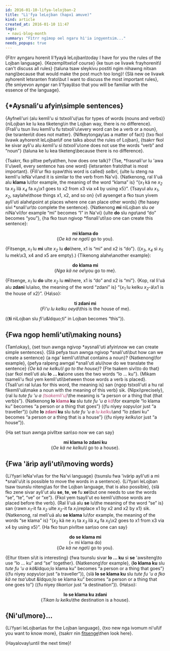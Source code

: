 ```yaml
---
id: 2016-01-10-lifya-lelojban-2
title: "Lì'fya leLojban (hapxì amuve)"
kind: article
created_at: 2016-01-10 11:47
tags:
 - navi-blog-month
summary: "Fìtrr ngìmop oel ngaru hì'ia ingyentsim..."
needs_popups: true
---
```


{Fìtrr ayngaru horenit lì'fyayä leLojban\today I have for you the rules of the Lojban language}.
{Kezemplltxe\of course}
{ke tsun oe livawk frayhorenit\I can't discuss all rules}
{taluna tsaw sleykivu postìti ngim nìhawng nìtxan nang\because that would make the post much too long}!
{Slä new oe livawk ayhorenit letsranten frato\but I want to discuss the most important rules},
{fte smìyevon ayngar ran lì'fyayä\so that you will be familiar with the essence of the language}.

## {*Aysnalì'u afyin\simple sentences}

{Ayfnelì'uri (alu kemlì'u sì tstxolì'u)\as for types of words (nouns and verbs)}
{nìLojban ke lu kea tìketeng\in the Lojban way, there is no difference}.
{Fralì'u tsun livu kemlì'u fu tstxolì'u\every word can be a verb or a noun},
{ke tsranten\it does not matter}.
{Nìfkeytongay\as a matter of fact}
{txo fkol livawk ayhorenit leLojban\if one talks about the rules of Lojban},
{tsakrr fkol ke sivar aylì'u alu <i>kemlì'u</i> sì <i>tstxolì'u</i>\one does not use the words &ldquo;verb&rdquo; and &ldquo;noun&rdquo;}
{taluna ke lu kea tìketeng\because there is no difference}.

{Tsakrr, fko plltxe pefya\then, how does one talk}?
{Tse, *frasnalì'ur lu 'awa lì'u\well, every sentence has one word}
{letsranten frato\that is most important}.
{Fìlì'ur fko syaw\this word is called} <i>selbri</i>,
{ulte lu steng na kemlì'u leNa'vi\and it is similar to the verb from Na'vi}.
{Natkenong, ral lì'uä alu <b>klama</b> lu\for example, the meaning of the word &ldquo;klama&rdquo; is}
&ldquo;{<i>x<sub>1</sub></i> kä ne <i>x<sub>2</sub></i> ta <i>x<sub>3</sub></i> ìlä <i>x<sub>4</sub></i> fa <i>x<sub>5</sub></i>\x1 goes to x2 from x3 via x4 by using x5}&rdquo;.
{Tsayul alu <i>x<sub>1</sub></i>, <i>x<sub>2</sub></i>, saylahe\those things x1, x2, and so on}
{vll aysenget a fko tsun yivem aylì'uti alahe\point at places where one can place other words}
{fte hasey sivi *snalì'ur\to complete the sentence}.
{Natkenong <b>mi</b> nìLojban slu <i>oe</i> nìNa'vi\for example &ldquo;mi&rdquo; becomes &ldquo;I&rdquo; in Na'vi}
{ulte <b>do</b> slu <i>nga</i>\and &ldquo;do&rdquo; becomes &ldquo;you&rdquo;},
{ha fko tsun ngivop *fìsnalì'uti\so one can create this sentence}:

<center>
<b>mi klama do</b><br>
{<i>Oe kä ne nga</i>\I go to you}.
</center>

{Fìtsenge, <i>x<sub>1</sub></i> lu <b>mi</b> ulte <i>x<sub>2</sub></i> lu <b>do</b>\here, x1 is &ldquo;mi&rdquo; and x2 is &ldquo;do&rdquo;}.
({<i>x<sub>3</sub></i>, <i>x<sub>4</sub></i> sì <i>x<sub>5</sub></i> lu mek\x3, x4 and x5 are empty}.)
{Tìkenong alahe\another example}:

<center>
<b>do klama mi</b><br>
{<i>Nga kä ne oe</i>\you go to me}.
</center>

{Fìtsenge, <i>x<sub>1</sub></i> lu <b>do</b> ulte <i>x<sub>2</sub></i> lu <b>mi</b>\here, x1 is &ldquo;do&rdquo; and x2 is &ldquo;mi&rdquo;}.
{Kop, ral lì'uä alu <b>zdani</b> lu\also, the meaning of the word &ldquo;zdani&rdquo; is}
&ldquo;{<i>x<sub>1</sub></i> lu kelku <i>x<sub>2</sub></i>-ä\x1 is the house of x2}&rdquo;.
{Ha\so}:

<center>
<b>ti zdani mi</b><br>
{<i>Fì'u lu kelku oeyä</i>\this is the house of me}.
</center>

({<b>ti</b> nìLojban slu <i>fì'u</i>\&ldquo;ti&rdquo; in Lojban becomes &ldquo;this&rdquo;}).

## {Fwa ngop hemlì'uti\making nouns}

{Tam\okay},
{set tsun awnga ngivop *aysnalì'uti afyin\now we can create simple sentences}.
{Slä pefya tsun awnga ngivop *snalì'uti\but how can we create a sentence}
{a nga' kemlì'uti\that contains a noun}?
{Natkenong\for example},
{pefya ralpeng awngal *snalì'uti alu\how do we translate the sentence}
<i>{Oe kä ne kelku\I go to the house}</i>?
{Fte tsakem sivi\to do that}
{sar fkol melì'uti alu <b>lo ... ku</b>\one uses the two words &ldquo;lo ... ku&rdquo;}.
{Mìkam tsamelì'u fkol yem kemlì'uti\between those words a verb is placed}.
{Tsalì'uri ral lu\as for this word, the meaning is}
san {ngop tstxolì'uti a hu ral fìkemlì'uä\make a noun with the meaning of this verb} sìk.
{Nìpxi\precisely},
{ral lu <i>tute fu 'u a <span style="color: #B54772;">(tsakemlì'u)</span></i>\the meaning is &ldquo;a person or a thing that (that verb)s&rdquo;}.
{Natkenong <b>lo <span style="color: #B54772;">klama</span> ku</b> slu <i>tute fu 'u a <span style="color: #B54772;">kä</span></i>\for example &ldquo;lo klama ku&rdquo; becomes &ldquo;a person or a thing that goes&rdquo;}
({fu nìyey <i>sopyu</i>\or just &ldquo;a traveller&rdquo;})
{ulte <b>lo <span style="color: #B54772;">zdani</span> ku</b> slu <i>tute fu 'u a <span style="color: #B54772;">lu kelku</span></i>\and &ldquo;lo zdani ku&rdquo; becomes &ldquo;a person or a thing that is a house&rdquo;}
({fu nìyey <i>kelku</i>\or just &ldquo;a house&rdquo;}).

{Ha set tsun awnga pivlltxe san\so now we can say}

<center>
<b>mi klama lo zdani ku</b><br>
{<i>Oe kä ne kelku</i>\I go to a house}.
</center>

## {Fwa 'ärìp aylì'uti\moving words}

{Lì'fyari leNa'vi\as for the Na'vi language}
{tsunslu fwa 'ivärìp aylì'uti a mì *snalì'u\it is possible to move the words in a sentence}.
{Lì'fyari leLojban tsaw tsunslu nìteng\as for the Lojban language, that is also possible},
{slä fko zene sivar aylì'ut alu <b>se</b>, <b>te</b>, <b>ve</b> fu <b>xe</b>\but one needs to use the words &ldquo;se&rdquo;, &ldquo;te&rdquo;, &ldquo;ve&rdquo; or &ldquo;xe&rdquo;}.
{Fkol yem tsaylì'ut eo kemlì'u\those words are placed before the verb}.
{Ral lì'uä alu <b>se</b> lu\the meaning of the word &ldquo;se&rdquo; is}
san {rawn <i>x<sub>1</sub></i>-it fa <i>x<sub>2</sub></i> ulte <i>x<sub>2</sub></i>-it fa <i>x<sub>1</sub></i>\replace x1 by x2 and x2 by x1} sìk.
{Natkenong, ral melì'uä alu <b>se klama</b> lu\for example, the meaning of the words &ldquo;se klama&rdquo; is}
&ldquo;{<i>x<sub>2</sub></i> kä ne <i>x<sub>1</sub></i> ta <i>x<sub>3</sub></i> ìlä <i>x<sub>4</sub></i> fa <i>x<sub>5</sub></i>\x2 goes to x1 from x3 via x4 by using x5}&rdquo;.
{Ha fko tsun pivlltxe san\so one can say}

<center>
<b>do se klama mi</b><br>
(= mi klama do)<br>
{<i>Oe kä ne nga</i>\I go to you}.
</center>

{Eltur tìtxen si\it is interesting}
{fwa tsunslu sivar <b>lo ... ku</b> sì <b>se</b> 'awsiteng\to use &ldquo;lo ... ku&rdquo; and &ldquo;se&rdquo; together}.
{Natkenong\for example},
{<b>lo klama ku</b> slu <i>tute fu 'u a kä</i>\&ldquo;lo klama ku&rdquo; becomes &ldquo;a person or a thing that goes&rdquo;}
({fu nìyey <i>sopyu</i>\or just &ldquo;a traveller&rdquo;}),
{slä <b>lo se klama ku</b> slu <i>tute fu 'u a fko kä ne tsa'u</i>but \&ldquo;lo se klama ku&rdquo; becomes &ldquo;a person or a thing that one goes to&rdquo;}
({fu nìyey <i>tìkan</i>\or just &ldquo;a destination&rdquo;}).
{Ha\so}:

<center>
<b>lo se klama ku zdani</b><br>
{<i>Tìkan lu kelku</i>\the destination is a house}.
</center>

## {Nì'ul\more}...

{Lì'fyari leLojban\as for the Lojban language},
{txo new nga ivomum nì'ul\if you want to know more},
{tsakrr nìn <a href="https://mw.lojban.org">fìtsenge</a>\then look here}.

{Hayalovay\until the next time}!